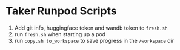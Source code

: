 # Taker Runpod Scripts

1. Add git info, huggingface token and wandb token to `fresh.sh`
2. run `fresh.sh` when starting up a pod
3. run `copy.sh to_workspace` to save progress in the `/workspace` dir
